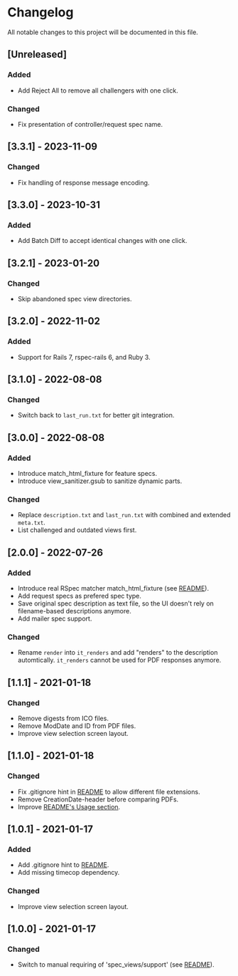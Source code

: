 # Changelog
All notable changes to this project will be documented in this file.

## [Unreleased]
### Added
- Add Reject All to remove all challengers with one click.

### Changed
- Fix presentation of controller/request spec name.

## [3.3.1] - 2023-11-09
### Changed
- Fix handling of response message encoding.

## [3.3.0] - 2023-10-31
### Added
- Add Batch Diff to accept identical changes with one click.

## [3.2.1] - 2023-01-20
### Changed
- Skip abandoned spec view directories.

## [3.2.0] - 2022-11-02
### Added
- Support for Rails 7, rspec-rails 6, and Ruby 3.

## [3.1.0] - 2022-08-08
### Changed
- Switch back to `last_run.txt` for better git integration.

## [3.0.0] - 2022-08-08
### Added
- Introduce match_html_fixture for feature specs.
- Introduce view_sanitizer.gsub to sanitize dynamic parts.

### Changed
- Replace `description.txt` and `last_run.txt` with combined and extended `meta.txt`.
- List challenged and outdated views first.

## [2.0.0] - 2022-07-26
### Added
- Introduce real RSpec matcher match_html_fixture (see [README](./README.md#installation)).
- Add request specs as prefered spec type.
- Save original spec description as text file, so the UI doesn't rely on filename-based descriptions anymore.
- Add mailer spec support.

### Changed
- Rename `render` into `it_renders` and add "renders" to the description automtically. `it_renders` cannot be used for PDF responses anymore.

## [1.1.1] - 2021-01-18
### Changed
- Remove digests from ICO files.
- Remove ModDate and ID from PDF files.
- Improve view selection screen layout.

## [1.1.0] - 2021-01-18
### Changed
- Fix .gitignore hint in [README](./README.md#installation) to allow different file extensions.
- Remove CreationDate-header before comparing PDFs.
- Improve [README's Usage section](./README.md#usage).

## [1.0.1] - 2021-01-17
### Added
- Add .gitignore hint to [README](./README.md#installation).
- Add missing timecop dependency.

### Changed
- Improve view selection screen layout.

## [1.0.0] - 2021-01-17
### Changed
- Switch to manual requiring of 'spec_views/support' (see [README](./README.md#installation)).
